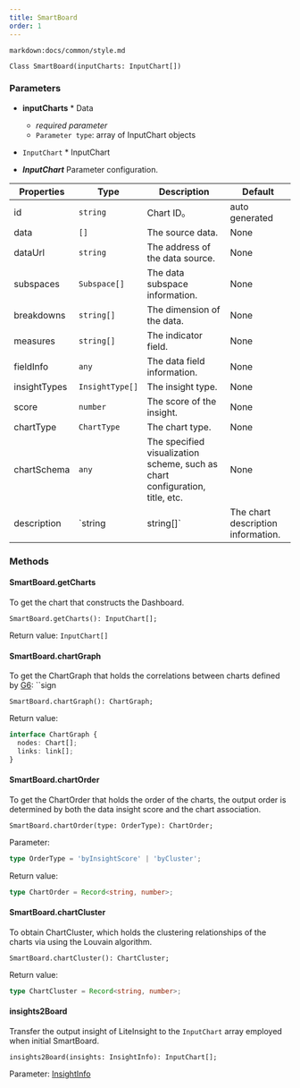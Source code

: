 ```yaml
---
title: SmartBoard
order: 1
---
```


`markdown:docs/common/style.md`

<div class='doc-md'>

```sign
Class SmartBoard(inputCharts: InputChart[])
```
### Parameters

* **inputCharts** * Data
  * _required parameter_ 
  * `Parameter type`: array of InputChart objects

* `InputChart` * InputChart

* ***InputChart*** Parameter configuration.

| Properties | Type | Description | Default |  
| ----| ---- | ---- | -----|
| id | `string` | Chart ID。 | auto generated |
| data | `[]` | The source data. | None |
| dataUrl | `string` | The address of the data source. | None |
| subspaces | `Subspace[]` | The data subspace information. | None |
| breakdowns | `string[]` | The dimension of the data. | None |
| measures | `string[]` | The indicator field. | None |
| fieldInfo | `any` | The data field information. | None |
| insightTypes | `InsightType[]` | The insight type. | None |
| score | `number` | The score of the insight. | None |
| chartType | `ChartType` | The chart type. | None |
| chartSchema | `any` | The specified visualization scheme, such as chart configuration, title, etc. | None |
| description | `string | string[]` | The chart description information. | None |

### Methods

#### SmartBoard.getCharts

To get the chart that constructs the Dashboard.
```sign
SmartBoard.getCharts(): InputChart[];
```

Return value: `InputChart[]`

#### SmartBoard.chartGraph

To get the ChartGraph that holds the correlations between charts defined by [G6](https://g6.antv.vision/): 
``sign
```sign
SmartBoard.chartGraph(): ChartGraph;
```

Return value:
```ts
interface ChartGraph {
  nodes: Chart[];
  links: link[];
}
```

#### SmartBoard.chartOrder

To get the ChartOrder that holds the order of the charts, the output order is determined by both the data insight score and the chart association.
```sign
SmartBoard.chartOrder(type: OrderType): ChartOrder;
```

Parameter:
```ts
type OrderType = 'byInsightScore' | 'byCluster';
```

Return value:
```ts
type ChartOrder = Record<string, number>;
```

#### SmartBoard.chartCluster

To obtain ChartCluster, which holds the clustering relationships of the charts via using the Louvain algorithm.
```sign
SmartBoard.chartCluster(): ChartCluster;
```

Return value:
```ts
type ChartCluster = Record<string, number>;
```

#### insights2Board

Transfer the output insight of LiteInsight to the `InputChart` array employed when initial SmartBoard.
```sign
insights2Board(insights: InsightInfo): InputChart[];
```

Parameter: [InsightInfo](../lite-insight/auto-insights#getDataInsights)



</div>
